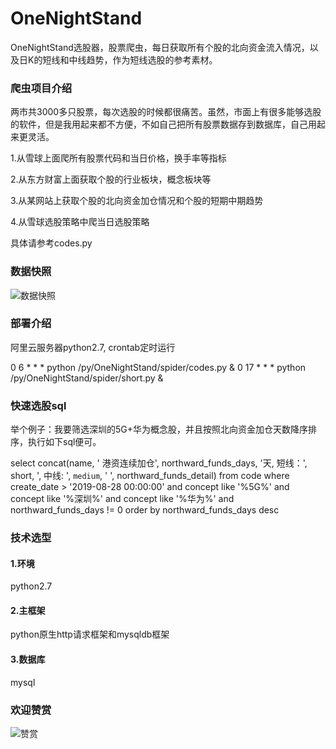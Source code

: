 # OneNightStand
OneNightStand选股器，股票爬虫，每日获取所有个股的北向资金流入情况，以及日K的短线和中线趋势，作为短线选股的参考素材。

### 爬虫项目介绍

两市共3000多只股票，每次选股的时候都很痛苦。虽然，市面上有很多能够选股的软件，但是我用起来都不方便，不如自己把所有股票数据存到数据库，自己用起来更灵活。

1.从雪球上面爬所有股票代码和当日价格，换手率等指标

2.从东方财富上面获取个股的行业板块，概念板块等

3.从某网站上获取个股的北向资金加仓情况和个股的短期中期趋势

4.从雪球选股策略中爬当日选股策略

具体请参考codes.py

### 数据快照

![数据快照](https://github.com/zhupanlinch/OneNightStand/blob/master/%E6%95%B0%E6%8D%AE%E5%BF%AB%E7%85%A7.png)

### 部署介绍

阿里云服务器python2.7, crontab定时运行

0 6 * * * python /py/OneNightStand/spider/codes.py &
0 17 * * * python /py/OneNightStand/spider/short.py &

### 快速选股sql

举个例子：我要筛选深圳的5G+华为概念股，并且按照北向资金加仓天数降序排序，执行如下sql便可。

select concat(name, ' 港资连续加仓', northward_funds_days, '天, 短线：', short, ', 中线: ', `medium`, ' ', northward_funds_detail) 
from code 
where create_date > '2019-08-28 00:00:00' 
and concept like '%5G%'
and concept like '%深圳%'
and concept like '%华为%'
and northward_funds_days != 0
order by northward_funds_days desc 

### 技术选型

#### 1.环境

python2.7

#### 2.主框架

python原生http请求框架和mysqldb框架

#### 3.数据库

mysql

### 欢迎赞赏
![赞赏](https://github.com/zhupanlinch/pay/blob/master/src/main/resources/static/common/%E8%B5%9E%E8%B5%8F%E7%A0%81.png)

